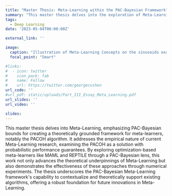 ```yaml
---
title: "Master Thesis: Meta-Learning within the PAC-Bayesian Framework"
summary: "This master thesis delves into the exploration of Meta-Learning through a PAC-Bayesian lens, introducing the PACOH algorithm as a new class of meta-learners with probabilistic performance guarantees. It bridges the gap between empirical success and theoretical foundations in Meta-Learning, offering a comprehensive analysis and numerical experiments to demonstrate the efficacy of these approaches."
tags:
  - Deep Learning
date: '2023-05-04T00:00:00Z'

external_link: ''

image:
  caption: "Illustration of Meta-Learning Concepts on the sinusoids example with meta-learning a Bayesian Neural Network prior"
  focal_point: "Smart"

#links:
#  - icon: twitter
#    icon_pack: fab
#    name: Follow
#    url: https://twitter.com/georgecushen
url_code: ''
#url_pdf: static/uploads/Part_III_Essay_Meta_Learning.pdf
url_slides: ''
url_video: ''

slides:
---
```



This master thesis delves into Meta-Learning, emphasizing PAC-Bayesian bounds for creating a theoretically grounded framework for meta-learners, notably the PACOH algorithm. It addresses the empirical nature of current Meta-Learning research, examining the PACOH as a solution with probabilistic performance guarantees. By exploring optimization-based meta-learners like MAML and REPTILE through a PAC-Bayesian lens, this work not only advances the theoretical underpinnings of Meta-Learning but also demonstrates the effectiveness of these approaches through numerical experiments. The thesis underscores the PAC-Bayesian Meta-Learning framework's capability to contextualize and theoretically support existing algorithms, offering a robust foundation for future innovations in Meta-Learning.